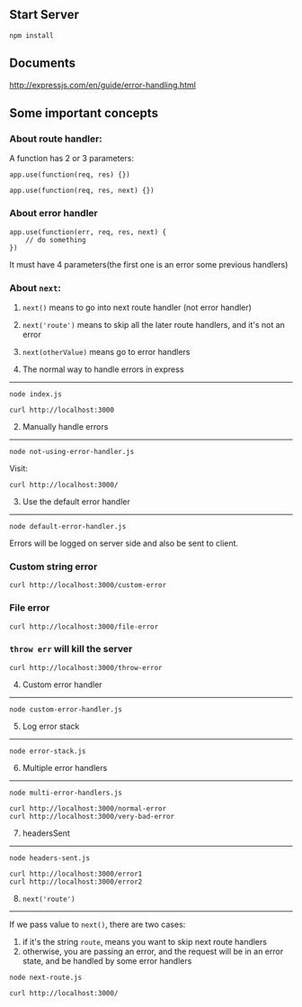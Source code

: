 Start Server
------------

```
npm install
```

Documents
---------

<http://expressjs.com/en/guide/error-handling.html>

Some important concepts
-----------------------

### About route handler:

A function has 2 or 3 parameters:

```
app.use(function(req, res) {})

app.use(function(req, res, next) {})
```

### About error handler

```
app.use(function(err, req, res, next) {
    // do something
})
```

It must have 4 parameters(the first one is an error some previous handlers)

### About `next`:

1. `next()` means to go into next route handler (not error handler)
1. `next('route')` means to skip all the later route handlers, and it's not an error
1. `next(otherValue)` means go to error handlers

1. The normal way to handle errors in express
---------------------------------------------

```
node index.js
```

```
curl http://localhost:3000
```

2. Manually handle errors
-------------------------

```
node not-using-error-handler.js
```

Visit: 

```
curl http://localhost:3000/
```

3. Use the default error handler
--------------------------------

```
node default-error-handler.js
```

Errors will be logged on server side and also be sent to client.

### Custom string error

```
curl http://localhost:3000/custom-error
```

### File error

```
curl http://localhost:3000/file-error
```

### `throw err` will kill the server

```
curl http://localhost:3000/throw-error
```

4. Custom error handler
-----------------------

```
node custom-error-handler.js
```

5. Log error stack
------------------

```
node error-stack.js
```

6. Multiple error handlers
--------------------------

```
node multi-error-handlers.js
```

```
curl http://localhost:3000/normal-error
curl http://localhost:3000/very-bad-error
```

7. headersSent
--------------

```
node headers-sent.js
```

```
curl http://localhost:3000/error1
curl http://localhost:3000/error2
```

8. `next('route')`
------------------

If we pass value to `next()`, there are two cases:
1. if it's the string `route`, means you want to skip next route handlers
2. otherwise, you are passing an error, and the request will be in an error state, and be handled by some error handlers

```
node next-route.js
```

```
curl http://localhost:3000/
```